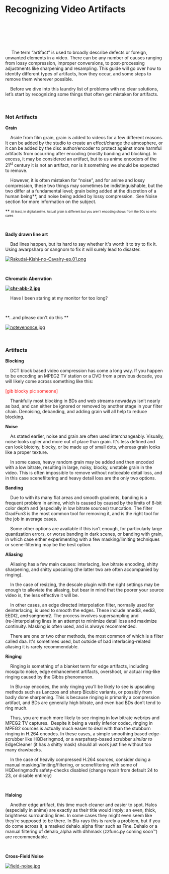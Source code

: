# Recognizing Video Artifacts

 

 

 

     The term “artifact” is used to broadly describe defects or foreign,
unwanted elements in a video. There can be any number of causes ranging
from lossy compression, improper conversions, to post-processing
adjustments like sharpening and resampling. This guide will go over how
to identify different types of artifacts, how they occur, and some steps
to remove them wherever possible. 

    Before we dive into this laundry list of problems with no clear
solutions, let’s start by recognizing some things that often get
mistaken for artifacts.

 

### Not Artifacts

**Grain**

    Aside from film grain, grain is added to videos for a few different
reasons. It can be added by the studio to create an effect/change the
atmosphere, or it can be added by the disc author/encoder to protect
against more harmful artifacts from occurring after encoding (mostly
banding and blocking). In excess, it may be considered an artifact, but
to us anime encoders of the 21<sup>st</sup> century it is not an
artifact, nor is it something we should be expected to remove.

    However, it is often mistaken for “noise”, and for anime and lossy
compression, these two things may sometimes be indistinguishable, but
the two differ at a fundamental level; grain being added at the
discretion of a human being\*\*, and noise being added by lossy
compression.  See Noise section for more information on the subject.

\*\* <sub><sup>At least, in digital anime. Actual grain is different but
you aren't encoding shows from the 90s so who cares</sup></sub>

 

**Badly drawn line art**

    Bad lines happen, but its hard to say whether it's worth it to try
to fix it. Using awarpsharp or sangnom to fix it will surely lead to
disaster.

[![Rakudai-Kishi-no-Cavalry-ep.01.png](images/3cnvimage100.png)](http://34.234.192.3/uploads/images/gallery/2017-08-Aug/%5Banti-raws%5DRakudai-Kishi-no-Cavalry-ep.01%5BBDRemux%5D.mkv_snapshot_00.46_%5B2017.08.30_09.48.39%5D.png)

 

**Chromatic
Aberration**

**[![chr-abb-2.jpg](images/3cnvimage101.png)](http://34.234.192.3/uploads/images/gallery/2017-08-Aug/chr-abb-2.jpg)**

    Have I been staring at my monitor for too long?

 

**...and please don't do
this
**

[![notevenonce.jpg](images/3cnvimage102.png)](http://34.234.192.3/uploads/images/gallery/2017-08-Aug/notevenonce.jpg)

 

### Artifacts

**Blocking**

    DCT block based video compression has come a long way. If you happen
to be encoding an MPEG2 TV station or a DVD from a previous decade, you
will likely come across something like this:

<span style="color: #ff0000;">\[gib blocky pic someone\]</span>

    Thankfully most blocking in BDs and web streams nowadays isn’t
nearly as bad, and can either be ignored or removed by another stage in
your filter chain. Denoising, debanding, and adding grain will all help
to reduce blocking.

**Noise**

    As stated earlier, noise and grain are often used interchangeably.
Visually, noise looks uglier and more out of place than grain. It's less
defined and can look blotchy, blocky, or be made up of small dots,
whereas grain looks like a proper texture.

    In some cases, heavy random grain may be added and then encoded with
a low bitrate, resulting in large, noisy, blocky, unstable grain in the
video. This is often impossible to remove without noticeable detail
loss, and in this case scenefiltering and heavy detail loss are the only
two options.

**Banding**

    Due to with its many flat areas and smooth gradients, banding is a
frequent problem in anime, which is caused by caused by the limits of
8-bit color depth and (especially in low bitrate sources) truncation.
The filter GradFun3 is the most common tool for removing it, and is the
right tool for the job in average cases.

    Some other options are available if this isn’t enough, for
particularly large quantization errors, or worse banding in dark scenes,
or banding with grain, in which case either experimenting with a few
masking/limiting techniques or scene-filtering may be the best option.

**Aliasing**

    Aliasing has a few main causes: interlacing, low bitrate encoding,
shitty sharpening, and shitty upscaling (the latter two are often
accompanied by ringing).

    In the case of resizing, the descale plugin with the right settings
may be enough to alleviate the aliasing, but bear in mind that the
poorer your source video is, the less effective it will be.

    In other cases, an edge directed interpolation filter, normally used
for deinterlacing, is used to smooth the edges. These include nnedi3,
eedi3, EEDI2, <span style="text-decoration: line-through;">and
sangnom2</span>. The process involves supersampling and
(re-)interpolating lines in an attempt to minimize detail loss and
maximize continuity. Masking is often used, and is always recommended.

    There are one or two other methods, the most common of which is a
filter called daa. It's sometimes used, but outside of bad
interlacing-related aliasing it is rarely recommendable.

**Ringing**

    Ringing is something of a blanket term for edge artifacts, including
mosquito noise, edge enhancement artifacts, overshoot, or actual
ring-like ringing caused by the Gibbs phenomenon.

    In Blu-ray encodes, the only ringing you’ll be likely to see is
upscaling methods such as Lanczos and sharp Bicubic variants, or
possibly from badly done sharpening. This is because ringing is
primarily a compression artifact, and BDs are generally high bitrate,
and even bad BDs don’t tend to ring much.

    Thus, you are much more likely to see ringing in low bitrate webrips
and MPEG2 TV captures.  Despite it being a vastly inferior codec,
ringing in MPEG2 sources is actually much easier to deal with than the
stubborn ringing in H.264 encodes. In these cases, a simple smoothing
based edge-scrubber like HQDeringmod, or a warpsharp-based scrubber
*similar to* EdgeCleaner (it has a shitty mask) should all work just
fine without too many drawbacks.

    In the case of heavily compressed H.264 sources, consider doing a
manual masking/limiting/filtering, or scenefiltering with some of
HQDeringmod’s safety-checks disabled (change repair from default 24 to
23, or disable entirely)

 

**Haloing**

    Another edge artifact, this time much cleaner and easier to spot.
Halos (especially in anime) are exactly as their title would imply; an
even, thick, brightness surrounding lines. In some cases they might even
seem like they’re supposed to be there. In Blu-rays this is rarely a
problem, but if you do come across it, a masked dehalo\_alpha filter
such as Fine\_Dehalo or a manual filtering of dehalo\_alpha with dhhmask
(zzfunc.py coming soon<span class="st">™</span>) are recommendable.

 

**Cross-Field
Noise**

[![field-noise.jpg](images/3cnvimage103.png)](https://diff.pics/84URvW5IYSdO/1)

